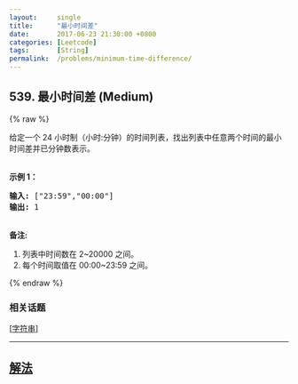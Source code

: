 ```yaml
---
layout:     single
title:      "最小时间差"
date:       2017-06-23 21:30:00 +0800
categories: [Leetcode]
tags:       [String]
permalink:  /problems/minimum-time-difference/
---
```


## 539. 最小时间差 (Medium)

{% raw %}

<p>给定一个 24 小时制（小时:分钟）的时间列表，找出列表中任意两个时间的最小时间差并已分钟数表示。</p>

<p><br />
<strong>示例 1：</strong></p>

<pre>
<strong>输入:</strong> [&quot;23:59&quot;,&quot;00:00&quot;]
<strong>输出:</strong> 1
</pre>

<p><br />
<strong>备注:</strong></p>

<ol>
	<li>列表中时间数在 2~20000 之间。</li>
	<li>每个时间取值在 00:00~23:59 之间。</li>
</ol>

{% endraw %}

### 相关话题
  [[字符串](https://github.com/openset/leetcode/tree/master/tag/string/README.md)]

---

## [解法](https://github.com/openset/leetcode/tree/master/problems/minimum-time-difference)
